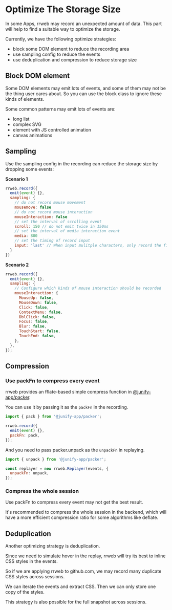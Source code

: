 # Optimize The Storage Size

In some Apps, rrweb may record an unexpected amount of data. This part will help to find a suitable way to optimize the storage.

Currently, we have the following optimize strategies:

- block some DOM element to reduce the recording area
- use sampling config to reduce the events
- use deduplication and compression to reduce storage size

## Block DOM element

Some DOM elements may emit lots of events, and some of them may not be the thing user cares about. So you can use the block class to ignore these kinds of elements.

Some common patterns may emit lots of events are:

- long list
- complex SVG
- element with JS controlled animation
- canvas animations

## Sampling

Use the sampling config in the recording can reduce the storage size by dropping some events:

**Scenario 1**

```js
rrweb.record({
  emit(event) {},
  sampling: {
    // do not record mouse movement
    mousemove: false
    // do not record mouse interaction
    mouseInteraction: false
    // set the interval of scrolling event
    scroll: 150 // do not emit twice in 150ms
    // set the interval of media interaction event
    media: 800
    // set the timing of record input
    input: 'last' // When input mulitple characters, only record the final input
  }
})
```

**Scenario 2**

```js
rrweb.record({
  emit(event) {},
  sampling: {
    // Configure which kinds of mouse interaction should be recorded
    mouseInteraction: {
      MouseUp: false,
      MouseDown: false,
      Click: false,
      ContextMenu: false,
      DblClick: false,
      Focus: false,
      Blur: false,
      TouchStart: false,
      TouchEnd: false,
    },
  },
});
```

## Compression

### Use packFn to compress every event

rrweb provides an fflate-based simple compress function in [@junify-app/packer](../../packages/packer/).

You can use it by passing it as the `packFn` in the recording.

```js
import { pack } from '@junify-app/packer';

rrweb.record({
  emit(event) {},
  packFn: pack,
});
```

And you need to pass packer.unpack as the `unpackFn` in replaying.

```js
import { unpack } from '@junify-app/packer';

const replayer = new rrweb.Replayer(events, {
  unpackFn: unpack,
});
```

### Compress the whole session

Use packFn to compress every event may not get the best result.

It's recommended to compress the whole session in the backend, which will have a more efficient compression ratio for some algorithms like deflate.

## Deduplication

Another optimizing strategy is deduplication.

Since we need to simulate hover in the replay, rrweb will try its best to inline CSS styles in the events.

So if we are applying rrweb to github.com, we may record many duplicate CSS styles across sessions.

We can iterate the events and extract CSS. Then we can only store one copy of the styles.

This strategy is also possible for the full snapshot across sessions.
